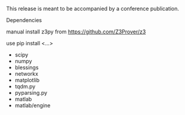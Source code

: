 This release is meant to be accompanied by a conference publication.



Dependencies

manual install
z3py from https://github.com/Z3Prover/z3


use pip install <...>

- scipy
- numpy
- blessings
- networkx
- matplotlib
- tqdm.py
- pyparsing.py
- matlab
- matlab/engine
